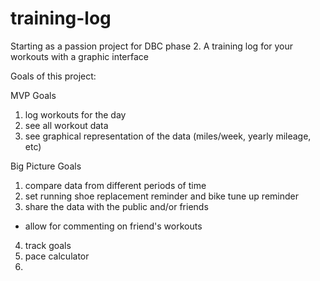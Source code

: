 # training-log
Starting as a passion project for DBC phase 2. A training log for your workouts with a graphic interface

Goals of this project:

MVP Goals
1) log workouts for the day
2) see all workout data
3) see graphical representation of the data (miles/week, yearly mileage, etc)

Big Picture Goals
1) compare data from different periods of time
2) set running shoe replacement reminder and bike tune up reminder
3) share the data with the public and/or friends
 - allow for commenting on friend's workouts
4) track goals
5) pace calculator
6)
